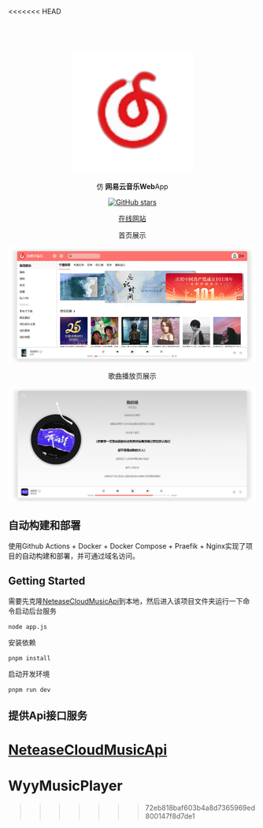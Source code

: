 <<<<<<< HEAD
# 

<br>
<p align="center">
<a href="http://adjfks.github.io/NeteaseCloudMusic-Website/" target="_blank">
<img src="./src/assets/logo.png" alt="Slidev" height="250" width="250"/>
</a>
</p>

<p align="center">
仿 <b>网易云音乐</b><b>Web</b>App
</p>

<p align="center">
<a href="https://github.com/adjfks/NeteaseCloudMusic-Website" target="__blank"><img alt="GitHub stars" src="https://img.shields.io/github/stars/adjfks/NeteaseCloudMusic-Website?style=social"></a>
</p>

<p align="center">
  <a href="http://net.swttws.top">在线网站</a>
</p>

<p align="center">
 <p align="center">首页展示</p>
 <img src="./ui-home.png" alt="首页"/>
 <p align="center">歌曲播放页展示</p>
 <img src="./ui-song-detail.png" alt="歌曲播放页"/>
</p>


## 自动构建和部署
使用Github Actions + Docker + Docker Compose + Praefik + Nginx实现了项目的自动构建和部署，并可通过域名访问。

## Getting Started

需要先克隆[NeteaseCloudMusicApi](https://github.com/Binaryify/NeteaseCloudMusicApi)到本地，然后进入该项目文件夹运行一下命令启动后台服务
```
node app.js
```

安装依赖
```
pnpm install
```
启动开发环境
```
pnpm run dev
```

## 提供Api接口服务
[NeteaseCloudMusicApi](https://github.com/Binaryify/NeteaseCloudMusicApi)
=======
# WyyMusicPlayer
>>>>>>> 72eb818baf603b4a8d7365969ed800147f8d7de1
